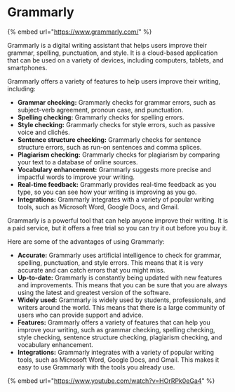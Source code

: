# Grammarly

{% embed url="https://www.grammarly.com/" %}

Grammarly is a digital writing assistant that helps users improve their grammar, spelling, punctuation, and style. It is a cloud-based application that can be used on a variety of devices, including computers, tablets, and smartphones.

Grammarly offers a variety of features to help users improve their writing, including:

* **Grammar checking:** Grammarly checks for grammar errors, such as subject-verb agreement, pronoun case, and punctuation.
* **Spelling checking:** Grammarly checks for spelling errors.
* **Style checking:** Grammarly checks for style errors, such as passive voice and clichés.
* **Sentence structure checking:** Grammarly checks for sentence structure errors, such as run-on sentences and comma splices.
* **Plagiarism checking:** Grammarly checks for plagiarism by comparing your text to a database of online sources.
* **Vocabulary enhancement:** Grammarly suggests more precise and impactful words to improve your writing.
* **Real-time feedback:** Grammarly provides real-time feedback as you type, so you can see how your writing is improving as you go.
* **Integrations:** Grammarly integrates with a variety of popular writing tools, such as Microsoft Word, Google Docs, and Gmail.

Grammarly is a powerful tool that can help anyone improve their writing. It is a paid service, but it offers a free trial so you can try it out before you buy it.

Here are some of the advantages of using Grammarly:

* **Accurate:** Grammarly uses artificial intelligence to check for grammar, spelling, punctuation, and style errors. This means that it is very accurate and can catch errors that you might miss.
* **Up-to-date:** Grammarly is constantly being updated with new features and improvements. This means that you can be sure that you are always using the latest and greatest version of the software.
* **Widely used:** Grammarly is widely used by students, professionals, and writers around the world. This means that there is a large community of users who can provide support and advice.
* **Features:** Grammarly offers a variety of features that can help you improve your writing, such as grammar checking, spelling checking, style checking, sentence structure checking, plagiarism checking, and vocabulary enhancement.
* **Integrations:** Grammarly integrates with a variety of popular writing tools, such as Microsoft Word, Google Docs, and Gmail. This makes it easy to use Grammarly with the tools you already use.

{% embed url="https://www.youtube.com/watch?v=HOrRPk0eGa4" %}

